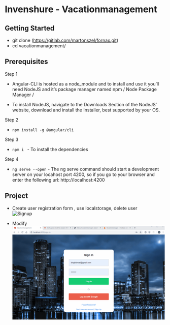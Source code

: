 # Invenshure - Vacationmanagement

## Getting Started

- git clone (https://gitlab.com/martonszel/fornax.git)
- cd vacationmanagement/

## Prerequisites

Step 1 
- Angular-CLI is hosted as a node_module and to install and use it you’ll need NodeJS and it’s package manager named npm / Node Package Manager /

- To install NodeJS, navigate to the Downloads Section of the NodeJS’ website, download and install the Installer, best supported by your OS.

Step 2 
- `npm install -g @angular/cli`

Step 3
- `npm i ` - To install the dependencies 

Step 4 
- `ng serve --open` - The ng serve command should start a development server on your locahost port 4200, so if you go to your browser and enter the following url: http://localhost:4200 

## Project 

- Create user registration form , use localstorage, delete user  
![Signup](img/Signup.gif)

- Modify  
![ResetPSW](img/resetpassword.gif)


